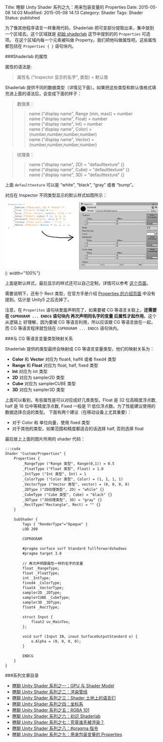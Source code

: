 Title: 瞎聊 Unity Shader 系列之九：用来包装变量的 Properties
Date: 2015-05-08 14:03
Modified: 2015-05-08 14:13
Category: Shader
Tags: Shader
Status: published



为了像其他程序语言一样重用代码，Shaderlab 把可变部分提取出来，集中放到一个区域去。这个区域就是 [初始 shaderlab]({filename}/Shader_6.md) 这节中提到的的 `Properties`
可选项。 在这个区域内每一个元素被叫做 Property。我们把他叫做属性吧。这些属性都包括在 `Properties { }` 语句块内。

###Shaderlab 的属性

属性的语法是:

> 属性名 ("Inspector 显示的名字", 类型) = 默认值

Shaderlab 提供不同的数据类型（详情见下面）。如果把这些类型和默认值格式填充进上面的语法后，会变成下面的样子：

> 数值类：
>> name ("display name", Range (min, max)) = number  
>> name ("display name", Float) = number  
>> name ("display name", Int) = number  
>> name ("display name", Color) = (number,number,number,number)  
>> name ("display name", Vector) = (number,number,number,number)  

> 纹理类：
>> name ("display name", 2D) = "defaulttexture" {}  
>> name ("display name", Cube) = "defaulttexture" {}  
>> name ("display name", 3D) = "defaulttexture" {}  

上面 `defaulttexture` 可以是 “white”, “black”, “gray” 或者 “bump”。

对应在 Inspector 不同类型显示的默认样式如图所示：

![properties](images/Shader/9/properties.png){: width="100%"}

上面是默认样式，最后显示的样式还可以自己定制，详情可以参考 [这个页面](http://docs.unity3d.com/ScriptReference/MaterialPropertyDrawer.html)。

需要说明下，还有个 Rect 类型，在官方手册介绍 [Properties 的介绍页面](http://docs.unity3d.com/Manual/SL-Properties.html) 中没有提到。估计是 Unity5 之后去掉了。

注意，在 `Properites` 语句块里面声明完了，如果要被 CG 等语言关联上，**还需要在 `CGPROGRAM ... ENDCG` 语句块内 再次声明同名字的变量 后属性才起作用**。这个从逻辑上
好理解，因为要被 CG 等语言利用，所以应该跟 CG 等语言放在一起，而 CG 等语言程序就包括在 `CGPROGRAM ... ENDCG` 语句块内。

###与 CG 等语言变量类型映射关系

Shaderlab 提供的类型最终会映射成 CG 等语言变量类型，他们的映射关系为：

- **Color** 和 **Vector** 对应为 float4, half4 或者 fixed4 类型
- **Range** 和 **Float** 对应为 float, half, fixed 类型
- **Int** 对应为 int 类型
- **2D** 对应为 sampler2D 类型
- **Cube** 对应为 samplerCUBE 类型
- **3D** 对应为 sampler3D 类型

上面可以看到，有些属性是可以对应成好几类类型。Float 是 32 位高精度浮点数, half 是 16 位中等精度浮点数, Fixed 一般是 11 低位浮点数。为了性能建议使用的数据选择合适的类型。
下面有两个建议（在移动设备上尤其重要）：

- 对于 Color 和 单位向量，使用 fixed 类型
- 对于其他的类型，如果范围和精度都适合的话选择 half, 否则选择 float

最后放上上面的图片所用的 shader 代码：

    :::cuda
    Shader "Custom/Properties" {
    	Properties {
    		_RangeType ("Range 类型", Range(0,1)) = 0.5
    		_FloatType ("Float 类型", Float) = 1.0
    		_IntType ("Int 类型", Int) = 1
    		_ColorType ("Color 类型", Color) = (1, 1, 1, 1)
    		_VectorType ("Vector 类型", vector) = (0, 0, 0, 0)
    		_2DType ("2D纹理类型", 2D) = "while" {}
    		_CubeType ("Cube 类型", Cube) = "black" {}
    		_3DType ("3D纹理类型", 3D) = "gray" {}
    		_RectType("Rectangle", Rect) = "" {}
    	}

    	SubShader {
    		Tags { "RenderType"="Opaque" }
    		LOD 200

    		CGPROGRAM

    		#pragma surface surf Standard fullforwardshadows
    		#pragma target 3.0

    		// 再次声明跟属性一样的名字的变量
    		float _RangeType;
    		float _FloatType;
    		int _IntType;
    		fixed4 _ColorType;
    		float4 _VectorType;
    		sampler2D _2DType;
    		samplerCUBE _CubeType;
    		sampler3D _3DType;
    		float4 _RectType;

    		struct Input {
    			float2 uv_MainTex;
    		};

    		void surf (Input IN, inout SurfaceOutputStandard o) {
    			o.Alpha = (0, 0, 0, 0);
    		}

    		ENDCG
    	}
    }

###系列文章目录
- [瞎聊 Unity Shader 系列之一：GPU 与 Shader Model]({filename}/Shader_1.md)
- [瞎聊 Unity Shader 系列之二：渲染管线]({filename}/Shader_2.md)
- [瞎聊 Unity Shader 系列之三：Shader 土地上的语言们]({filename}/Shader_3.md)
- [瞎聊 Unity Shader 系列之四：坐标系]({filename}/Shader_4.md)
- [瞎聊 Unity Shader 系列之五：RGBA 101]({filename}/Shader_5.md)
- [瞎聊 Unity Shader 系列之六：初识 Shaderlab]({filename}/Shader_6.md)
- [瞎聊 Unity Shader 系列之七：究竟谁先被渲染？]({filename}/Shader_7.md)
- [瞎聊 Unity Shader 系列之八：#pragma 指令]({filename}/Shader_8.md)
- [瞎聊 Unity Shader 系列之九：用来包装变量的 Properties]({filename}/Shader_9.md)
